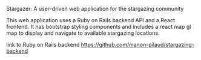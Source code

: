 Stargazer: A user-driven web application for the stargazing community

This web application uses a Ruby on Rails backend API and a React frontend. It has bootstrap styling components and includes a react map gl map to display and navigate to available stargazing locations.

link to Ruby on Rails backend https://github.com/manon-pilaud/stargazing-backend
